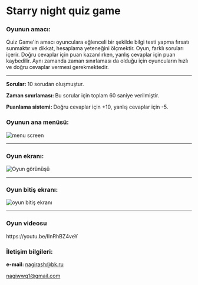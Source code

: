 <h1> Starry night quiz game </h1>

<h3> <b> Oyunun amacı: </b> </h3>

Quiz Game'in amacı oyunculara eğlenceli bir şekilde bilgi testi yapma fırsatı sunmaktır ve dikkat, hesaplama yeteneğini ölçmektir.  Oyun, farklı soruları içerir. Doğru cevaplar için puan kazanılırken, yanlış cevaplar için puan kaybedilir. Aynı zamanda zaman sınırlaması da olduğu için oyuncuların hızlı ve doğru cevaplar vermesi gerekmektedir.

---

<b> Sorular: </b> 10 sorudan oluşmuştur.

<b> Zaman sınırlaması: </b> Bu sorular için toplam 60 saniye verilmiştir.

<b> Puanlama sistemi: </b> Doğru cevaplar için +10, yanlış cevaplar için -5.


<h3> <b> Oyunun ana menüsü: </b> </h3>

![menu screen](https://github.com/nagiess/starry-night-quiz-game-/assets/148623070/3fa1338d-d6c5-495e-b200-4427dfbaea9d)

***

<h3> <b> Oyun ekranı: </b> </h3>

![Oyun görünüşü](https://github.com/nagiess/starry-night-quiz-game-/assets/148623070/3f561680-34f6-4b93-a9dc-c14f9febd111)

***

<h3> <b> Oyun bitiş ekranı: </b> </h3>

![oyun bitiş ekranı](https://github.com/nagiess/starry-night-quiz-game-/assets/148623070/6b9c3539-7525-4deb-a02d-0718e5f38ff0)

---

<h3> <b> Oyun videosu </b> </h3>
https://youtu.be/IInRhBZ4veY

<h3> <b> İletişim bilgileri: </b> </h3>

<b> e-mail: </b> nagirash@bk.ru

nagiwwq1@gmail.com

